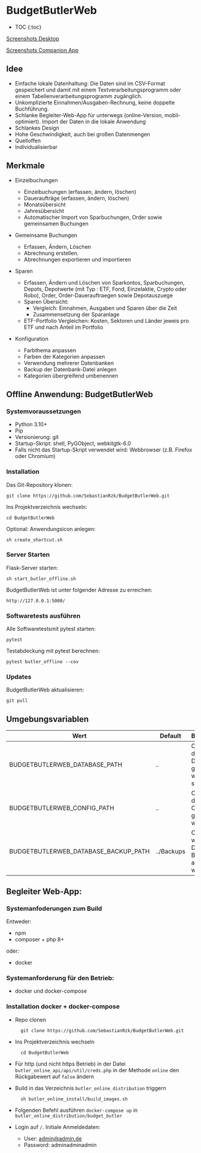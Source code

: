 # BudgetButlerWeb

* TOC
{:toc}

[Screenshots Desktop](screenshots_desktop)

[Screenshots Companion App](screenshots_mobile)

## Idee

* Einfache lokale Datenhaltung: Die Daten sind im CSV-Format gespeichert und damit mit einem Textverarbeitungsprogramm oder einem Tabellenverarbeitungsprogramm zugänglich.
* Unkomplizierte Einnahmen/Ausgaben-Rechnung, keine doppelte Buchführung.
* Schlanke Begleiter-Web-App für unterwegs (online-Version, mobil-optimiert). Import der Daten in die lokale Anwendung
* Schlankes Design
* Hohe Geschwindigkeit, auch bei großen Datenmengen
* Quelloffen
* Individualisierbar

## Merkmale

* Einzelbuchungen
  * Einzelbuchungen (erfassen, ändern, löschen)
  * Daueraufträge (erfassen, ändern, löschen)
  * Monatsübersicht
  * Jahresübersicht
  * Automatischer Import von Sparbuchungen, Order sowie gemeinsamen Buchungen


* Gemeinsame Buchungen
  * Erfassen, Ändern, Löschen
  * Abrechnung erstellen.
  * Abrechnungen exportieren und importieren


* Sparen
  * Erfassen, Ändern und Löschen von Sparkontos, Sparbuchungen, Depots, Depotwerte (mit Typ : ETF, Fond, Einzelaktie, Crypto oder Robo), Order, Order-Dauerauftraegen sowie Depotauszuege
  * Sparen Übersicht:
    * Vergleich: Einnahmen, Ausgaben und Sparen über die Zeit
    * Zusammensetzung der Sparanlage
  * ETF-Portfolio Vergleichen: Kosten, Sektoren und Länder jeweis pro ETF und nach Anteil im Portfolio


* Konfiguration
  * Farbthema anpassen
  * Farben der Kategorien anpassen
  * Verwendung mehrerer Datenbanken
  * Backup der Datenbank-Datei anlegen
  * Kategorien übergreifend umbenennen

## Offline Anwendung: BudgetButlerWeb

### Systemvoraussetzungen

* Python 3.10+
* Pip
* Versionierung: git
* Startup-Skript: shell, PyGObject, webkitgtk-6.0
* Falls nicht das Startup-Skript verwendet wird: Webbrowser (z.B. Firefox oder Chromium)

### Installation
Das Git-Repository klonen:

	git clone https://github.com/SebastianRzk/BudgetButlerWeb.git

Ins Projektverzeichnis wechseln:

	cd BudgetButlerWeb

Optional: Anwendungsicon anlegen:

    sh create_shortcut.sh

### Server Starten

Flask-Server starten:

	sh start_butler_offline.sh

BudgetButlerWeb ist unter folgender Adresse zu erreichen:

	http://127.0.0.1:5000/

### Softwaretests ausführen

Alle Softwaretestsmit pytest starten:

	pytest

Testabdeckung mit pytest berechnen:

	pytest butler_offline --cov

### Updates

BudgetButlerWeb aktualisieren:

	git pull


## Umgebungsvariablen


| Wert                                 | Default     | Beschreibung                                            |
|--------------------------------------|-------------|---------------------------------------------------------|
| BUDGETBUTLERWEB_DATABASE_PATH        | ..          | Ordner an dem die Datenbanken gesucht werden sollen.    |
| BUDGETBUTLERWEB_CONFIG_PATH          | ..          | Ordner an dem die Configuration gesucht werden soll.    |
| BUDGETBUTLERWEB_DATABASE_BACKUP_PATH | ../Backups  | Ordner in welchem die Datenbank-Backups abgelegt werden |


## Begleiter Web-App:

### Systemanfoderungen zum Build


Entweder:
* npm
* composer + php 8+

oder:
* docker

### Systemanforderung für den Betrieb:

* docker und docker-compose


### Installation docker + docker-compose

* Repo clonen

        git clone https://github.com/SebastianRzk/BudgetButlerWeb.git

* Ins Projektverzeichnis wechseln

        cd BudgetButlerWeb

* Für http (und nicht https Betrieb) in der Datei `butler_online_api/api/util/creds.php` in der Methode `online` den Rückgabewert auf `false` ändern

* Build in das Verzeichnis `butler_online_distribution` triggern

        sh butler_online_install/build_images.sh


* Folgenden Befehl ausführen `docker-compose up` in `butler_online_distribution/budget_butler`

* Login auf `/`. Initiale Anmeldedaten:
  * User: admin@admin.de
  * Password: adminadminadmin


